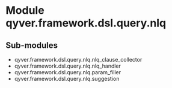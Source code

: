 Module qyver.framework.dsl.query.nlq
==========================================

Sub-modules
-----------
* qyver.framework.dsl.query.nlq.nlq_clause_collector
* qyver.framework.dsl.query.nlq.nlq_handler
* qyver.framework.dsl.query.nlq.param_filler
* qyver.framework.dsl.query.nlq.suggestion
